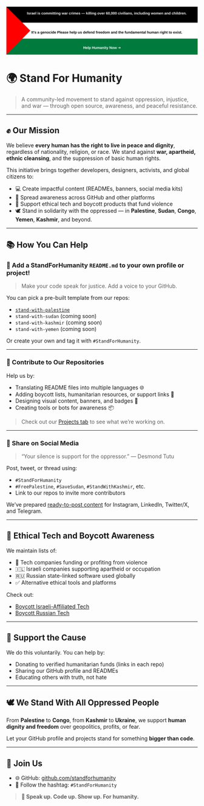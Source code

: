 [![Stand With Palestine](https://github.com/standforhumanity/stand-with-palestine/blob/main/Banners/Banner1.svg)](https://stand-with-palestine.vercel.app)

# 🌍 Stand For Humanity

> A community-led movement to stand against oppression, injustice, and war — through open source, awareness, and peaceful resistance.

---

## ✊ Our Mission

We believe **every human has the right to live in peace and dignity**, regardless of nationality, religion, or race. We stand against **war, apartheid, ethnic cleansing**, and the suppression of basic human rights.

This initiative brings together developers, designers, activists, and global citizens to:

- 💻 Create impactful content (READMEs, banners, social media kits)
- 📢 Spread awareness across GitHub and other platforms
- 🤝 Support ethical tech and boycott products that fund violence
- 🕊️ Stand in solidarity with the oppressed — in **Palestine**, **Sudan**, **Congo**, **Yemen**, **Kashmir**, and beyond.

---

## 📚 How You Can Help

### 🔹 Add a StandForHumanity `README.md` to your own profile or project!

> Make your code speak for justice. Add a voice to your GitHub.

You can pick a pre-built template from our repos:
- [`stand-with-palestine`](https://github.com/standforhumanity/stand-with-palestine)
- `stand-with-sudan` (coming soon)
- `stand-with-kashmir` (coming soon)
- `stand-with-yemen` (coming soon)

Or create your own and tag it with `#StandForHumanity`.

---

### 🔹 Contribute to Our Repositories

Help us by:
- Translating README files into multiple languages 🌐
- Adding boycott lists, humanitarian resources, or support links 📄
- Designing visual content, banners, and badges 🎨
- Creating tools or bots for awareness 📦

> Check out our [Projects tab](https://github.com/standforhumanity) to see what we’re working on.

---

### 🔹 Share on Social Media

> “Your silence is support for the oppressor.” — Desmond Tutu

Post, tweet, or thread using:
- `#StandForHumanity`
- `#FreePalestine`, `#SaveSudan`, `#StandWithKashmir`, etc.
- Link to our repos to invite more contributors

We’ve prepared [ready-to-post content](https://github.com/standforhumanity/social-media-kit) for Instagram, LinkedIn, Twitter/X, and Telegram.

---

## 🛑 Ethical Tech and Boycott Awareness

We maintain lists of:
- 🧨 Tech companies funding or profiting from violence
- 🇮🇱 Israeli companies supporting apartheid or occupation
- 🇷🇺 Russian state-linked software used globally
- ✅ Alternative ethical tools and platforms

Check out:
- [Boycott Israeli-Affiliated Tech](https://github.com/standforhumanity/boycott-israel-tech)
- [Boycott Russian Tech](https://github.com/standforhumanity/boycott-russian-tech)

---

## 🧡 Support the Cause

We do this voluntarily. You can help by:
- Donating to verified humanitarian funds (links in each repo)
- Sharing our GitHub profile and READMEs
- Educating others with truth, not hate

---

## 🕊️ We Stand With All Oppressed People

From **Palestine** to **Congo**, from **Kashmir** to **Ukraine**, we support **human dignity and freedom** over geopolitics, profits, or fear.

Let your GitHub profile and projects stand for something **bigger than code**.

---

## 🤝 Join Us

- 🌐 GitHub: [github.com/standforhumanity](https://github.com/standforhumanity)
- 🖤 Follow the hashtag: `#StandForHumanity`

> **📣 Speak up. Code up. Show up. For humanity.**
